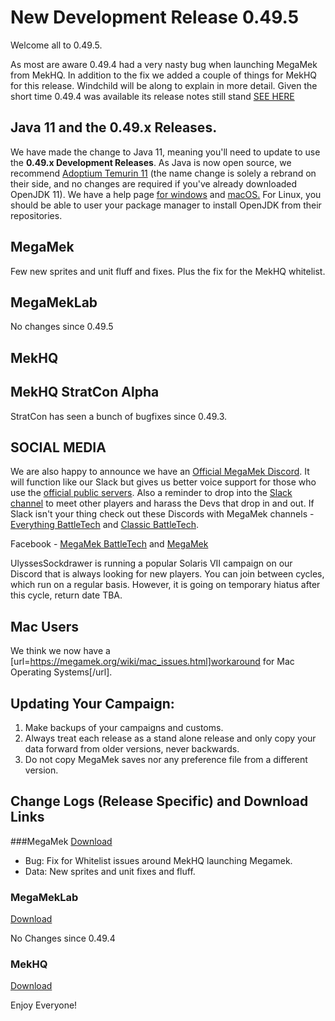 # New Development Release 0.49.5
Welcome all to 0.49.5. 

As most are aware 0.49.4 had a very nasty bug when launching MegaMek from MekHQ. In addition to the fix we added a couple of things for MekHQ for this release. Windchild will be along to explain in more detail. Given the short time 0.49.4 was available its release notes still stand [SEE HERE](https://megamek.org/2021/10/30/New-Development-Release-v0.49.4.html) 

## Java 11 and the 0.49.x Releases.
We have made the change to Java 11, meaning you'll need to update to use the **0.49.x Development Releases**. As Java is now open source, we recommend [Adoptium Temurin 11](https://adoptium.net/index.html?variant=openjdk11) (the name change is solely a rebrand on their side, and no changes are required if you've already downloaded OpenJDK 11).  We have a help page [for windows](https://github.com/MegaMek/megamek/wiki/Updating-to-OpenJDK) and
[macOS.](https://megamek.org/wiki/mac_issues.html) For Linux, you should be able to user your package manager to install OpenJDK from their repositories.


## MegaMek
Few new sprites and unit fluff and fixes. Plus the fix for the MekHQ whitelist. 

## MegaMekLab
No changes since 0.49.5

## MekHQ

## MekHQ StratCon Alpha
StratCon has seen a bunch of bugfixes since 0.49.3.

## SOCIAL MEDIA
We are also happy to announce we have an [Official MegaMek Discord](https://discord.gg/u2vJ5U2QpD). It will function like our Slack but gives us better voice support for those who use the [official public servers](https://megamek.games). Also a reminder to drop into the [Slack channel](https://bit.ly/2KSu5yQ) to meet other players and harass the Devs that drop in and out. If Slack isn't your thing check out these Discords with MegaMek channels - [Everything BattleTech](https://discord.gg/gyXMWjT) and [Classic BattleTech](https://discord.gg/D9jFn52).

Facebook - [MegaMek BattleTech](https://www.facebook.com/groups/5124394675) and [MegaMek](https://www.facebook.com/MegaMek)

UlyssesSockdrawer is running a popular Solaris VII campaign on our Discord that is always looking for new players. You can join between cycles, which run on a regular basis. However, it is going on temporary hiatus after this cycle, return date TBA.

## Mac Users
We think we now have a [url=https://megamek.org/wiki/mac_issues.html]workaround for Mac Operating Systems[/url].

## Updating Your Campaign:
1. Make backups of your campaigns and customs.
2. Always treat each release as a stand alone release and only copy your data forward from older versions, never backwards.
3. Do not copy MegaMek saves nor any preference file from a different version.

## Change Logs (Release Specific) and Download Links
###MegaMek
[Download](https://github.com/MegaMek/megamek/releases/tag/v0.49.5)
+ Bug: Fix for Whitelist issues around MekHQ launching Megamek.
+ Data: New sprites and unit fixes and fluff. 


### MegaMekLab
[Download](https://github.com/MegaMek/megameklab/releases/tag/v0.49.5)

No Changes since 0.49.4

### MekHQ
[Download](https://github.com/MegaMek/mekhq/releases/tag/v0.49.5)


Enjoy Everyone!